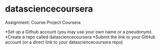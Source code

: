 # datasciencecoursera
Assignment: Course Project Coursera

*Set up a Github account (you may use your own name or a pseudonym).
*Create a repo called datasciencecoursera
*Submit the link to your GitHub account (or a direct link to your datasciencecoursera repo)
